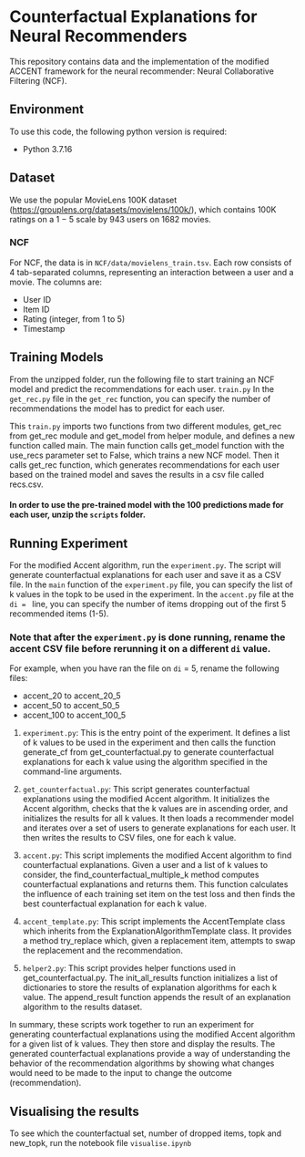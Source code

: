 

# Counterfactual Explanations for Neural Recommenders
This repository contains data and the implementation of the modified ACCENT framework for the neural recommender: Neural Collaborative Filtering (NCF).


## Environment
To use this code, the following python version is required:
- Python 3.7.16


## Dataset
We use the popular MovieLens 100K dataset (https://grouplens.org/datasets/movielens/100k/), which contains 100K ratings on a 1 − 5 scale by 943 users on 1682 movies.


### NCF
For NCF, the data is in ```NCF/data/movielens_train.tsv```. 
Each row consists of 4 tab-separated columns, representing an interaction between a user and a movie. The columns are:
- User ID
- Item ID
- Rating (integer, from 1 to 5)
- Timestamp


## Training Models
From the unzipped folder, run the following file to start training an NCF model and predict the recommendations for each user.
`train.py`
In the `get_rec.py` file in the `get_rec` function, you can specify the number of recommendations the model has to predict for each user.

This `train.py` imports two functions from two different modules, get_rec from get_rec module and get_model from helper module, and defines a new function called main. The main function calls get_model function with the use_recs parameter set to False, which trains a new NCF model. Then it calls get_rec function, which generates recommendations for each user based on the trained model and saves the results in a csv file called recs.csv. 

#### In order to use the pre-trained model with the 100 predictions made for each user, unzip the `scripts` folder.

## Running Experiment
For the modified Accent algorithm, run the `experiment.py`. The script will generate counterfactual explanations for each user and save it as a CSV file.
In the `main` function of the `experiment.py` file, you can specify the list of k values in the topk to be used in the experiment.
In the `accent.py` file at the `di = ` line, you can specify the number of items dropping out of the first 5 recommended items (1-5).

### Note that after the `experiment.py` is done running, rename the accent CSV file before rerunning it on a different `di` value. 
For example, when you have ran the file on `di` = 5, rename the following files:
- accent_20 to accent_20_5
- accent_50 to accent_50_5
- accent_100 to accent_100_5

1. `experiment.py`: This is the entry point of the experiment. It defines a list of k values to be used in the experiment and then calls the function generate_cf from get_counterfactual.py to generate counterfactual explanations for each k value using the algorithm specified in the command-line arguments.

2. `get_counterfactual.py`: This script generates counterfactual explanations using the modified Accent algorithm. It initializes the Accent algorithm, checks that the k values are in ascending order, and initializes the results for all k values. It then loads a recommender model and iterates over a set of users to generate explanations for each user. It then writes the results to CSV files, one for each k value.

3. `accent.py`: This script implements the modified Accent algorithm to find counterfactual explanations. Given a user and a list of k values to consider, the find_counterfactual_multiple_k method computes counterfactual explanations and returns them. This function calculates the influence of each training set item on the test loss and then finds the best counterfactual explanation for each k value.

4. `accent_template.py`: This script implements the AccentTemplate class which inherits from the ExplanationAlgorithmTemplate class. It provides a method try_replace which, given a replacement item, attempts to swap the replacement and the recommendation.

5. `helper2.py`: This script provides helper functions used in get_counterfactual.py. The init_all_results function initializes a list of dictionaries to store the results of explanation algorithms for each k value. The append_result function appends the result of an explanation algorithm to the results dataset.

In summary, these scripts work together to run an experiment for generating counterfactual explanations using the modified Accent algorithm for a given list of k values. They then store and display the results. The generated counterfactual explanations provide a way of understanding the behavior of the recommendation algorithms by showing what changes would need to be made to the input to change the outcome (recommendation).


## Visualising the results
To see which the counterfactual set, number of dropped items, topk and new_topk, run the notebook file `visualise.ipynb`

